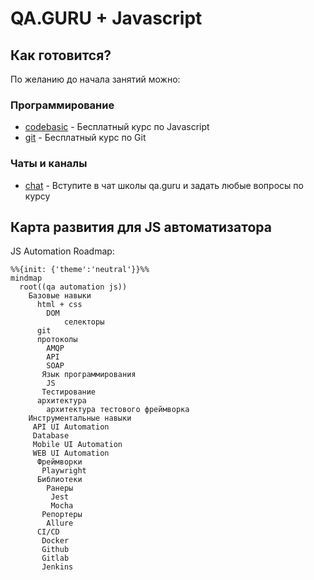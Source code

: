  # QA.GURU + Javascript


## Как готовится?
По желанию до начала занятий можно: 


### Программирование
- [codebasic] - Бесплатный курс по Javascript
- [git] - Бесплатный курс по Git

### Чаты и каналы
 - [chat] - Вступите в чат школы qa.guru и задать любые вопросы по курсу

## Карта развития для JS автоматизатора
JS Automation Roadmap:

```mermaid
%%{init: {'theme':'neutral'}}%%
mindmap
  root((qa automation js))
    Базовые навыки
      html + css
        DOM
            селекторы
      git
      протоколы
        AMQP
        API
        SOAP
       Язык программирования
        JS 
       Тестирование
      архитектура
        архитектура тестового фреймворка
    Инструментальные навыки
     API UI Automation
     Database
     Mobile UI Automation
     WEB UI Automation
      Фреймворки
       Playwright
      Библиотеки
        Ранеры
         Jest
         Mocha
       Репортеры
        Allure
      CI/CD
       Docker
       Github
       Gitlab
       Jenkins
```


[//]: # (These are reference links used in the body of this note and get stripped out when the markdown processor does its job. There is no need to format nicely because it shouldn't be seen. Thanks SO - http://stackoverflow.com/questions/4823468/store-comments-in-markdown-syntax)

[chat]: https://t.me/qa_guru_chat
[codebasic]: <https://code-basics.com/ru/languages/javascript>
[git]:  https://ru.hexlet.io/courses/intro_to_git
